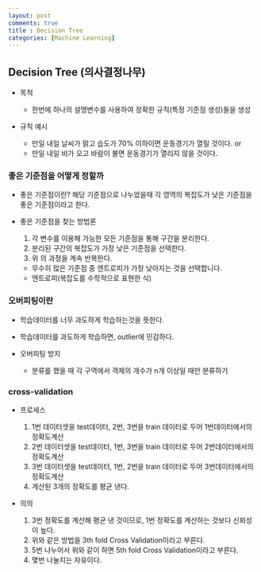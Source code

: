 ```yaml
---
layout: post
comments: true
title : Decision Tree
categories: [Machine Learning]
---
```


## Decision Tree (의사결정나무)

- 목적
  - 한번에 하나의 설명변수를 사용하여 정확한 규칙(특정 기준점 생성)들을 생성

- 규칙 예시
  - 만일 내일 날씨가 맑고 습도가 70% 이하이면 운동경기가 열릴 것이다. or
  - 만일 내일 비가 오고 바람이 불면 운동경기가 열리지 않을 것이다.

### 좋은 기준점을 어떻게 정할까
  - 좋은 기준점이란? 해당 기준점으로 나누었을때 각 영역의 복잡도가 낮은 기준점을 좋은 기준점이라고 한다.

  - 좋은 기준점을 찾는 방법론
    1. 각 변수를 이용해 가능한 모든 기준점을 통해 구간을 분리한다.
    2. 분리된 구간의 복잡도가 가장 낮은 기준점을 선택한다.
    3. 위 의 과정을 계속 반복한다.
      * 무수히 많은 기준점 중 엔트로피가 가장 낮아지는 것을 선택합니다.
      * 엔트로피(복잡도를 수학적으로 표현한 식)

### 오버피팅이란
  - 학습데이터를 너무 과도하게 학습하는것을 뜻한다.
  - 학습데이터를 과도하게 학습하면, outlier에 민감하다.

- 오버피팅 방지
  - 분류를 했을 때 각 구역에서 객체의 개수가 n개 이상일 때만 분류하기

### cross-validation
  - 프로세스
    1. 1번 데이터셋을 test데이터, 2번, 3번을 train 데이터로 두어 1번데이터에서의 정확도계산
    2. 2번 데이터셋을 test데이터, 1번, 3번을 train 데이터로 두어 2번데이터에서의 정확도계산
    3. 3번 데이터셋을 test데이터, 1번, 2번을 train 데이터로 두어 3번데이터에서의 정확도계산
    4. 계산된 3개의 정확도를 평균 낸다.

  - 의의
    1. 3번 정확도를 계산해 평균 낸 것이므로, 1번 정확도를 계산하는 것보다 신뢰성이 높다.
    2. 위와 같은 방법을 3th fold Cross Validation이라고 부른다.
    3. 5번 나누어서 위와 같이 하면 5th fold Cross Validation이라고 부른다.
    4. 몇번 나눌지는 자유이다.
